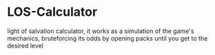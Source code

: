 # LOS-Calculator

light of salvation calculator, it works as a simulation of the game's mechanics, bruteforcing its odds by opening packs until you get to the desired level
